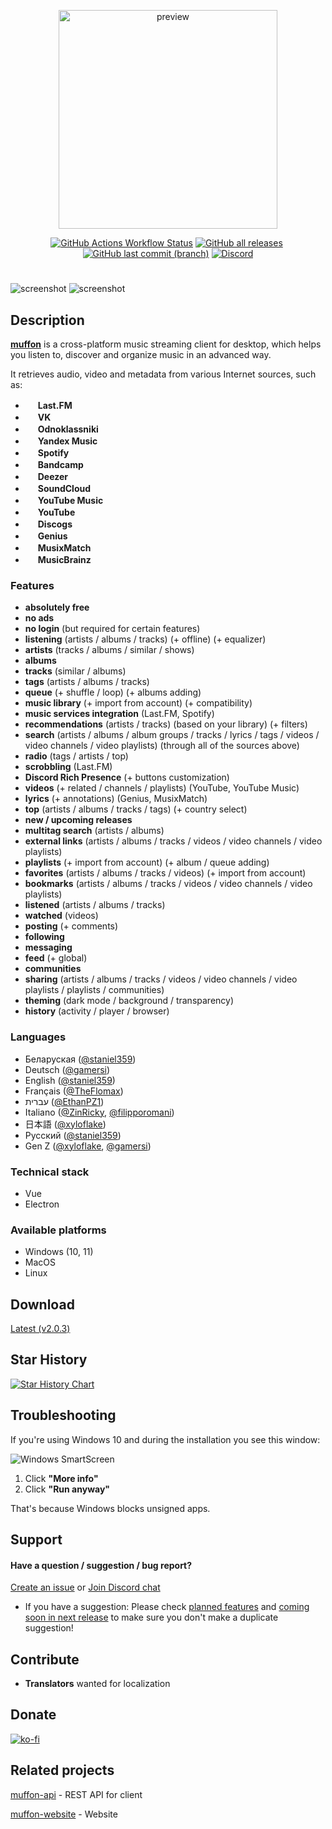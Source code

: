 <p align="center">
  <img src="https://i.ibb.co/3pnjZMf/preview.png" alt="preview" width="350">
</p>

<p align="center"><a href="https://github.com/staniel359/muffon/actions/workflows/main.yml"><img alt="GitHub Actions Workflow Status" src="https://img.shields.io/github/actions/workflow/status/staniel359/muffon/main.yml?&labelColor=334"></a>&nbsp;<a href="https://github.com/staniel359/muffon/releases"><img alt="GitHub all releases" src="https://img.shields.io/github/downloads/staniel359/muffon/total?style=flat&logo=github&labelColor=334&color=a767eb"></a>&nbsp;<a href="https://github.com/staniel359/muffon/commits/main/"><img alt="GitHub last commit (branch)" src="https://img.shields.io/github/last-commit/staniel359/muffon/main?&labelColor=334&color=a767eb"></a>&nbsp;<a href="https://discord.gg/QAmJq5EpEb"><img alt="Discord" src="https://img.shields.io/discord/1023883455504850974?style=flat&logo=discord&label=%20&labelColor=334&color=445"></a></p>

#

<img src="https://i.ibb.co/0tHYZS7/preview-light.png" alt="screenshot">

<img src="https://i.ibb.co/jg3vZv8/preview-dark.png" alt="screenshot">

## Description

[**muffon**](https://www.howtopronounce.com/muffon) is a cross-platform music streaming client for desktop, which helps you listen to, discover and organize music in an advanced way.

It retrieves audio, video and metadata from various Internet sources, such as:

- <img src="https://www.last.fm/static/images/favicon.702b239b6194.ico" height="16"> **Last.FM**
- <img src="https://vk.com/images/icons/favicons/fav_logo.ico" height="16"> **VK**
- <img src="https://ok.ru/favicon.ico" height="16"> **Odnoklassniki**
- <img src="https://music.yandex.ru/favicon16.png" height="16"> **Yandex Music**
- <img src="https://open.spotifycdn.com/cdn/images/favicon16.c498a969.png" height="16"> **Spotify**
- <img src="https://s4.bcbits.com/img/favicon/favicon-16x16.png" height="16"> **Bandcamp**
- <img src="https://e-cdn-files.dzcdn.net/cache/images/common/favicon/favicon-16x16.1e6ae1b5b7794f3e00c0.png" height="16"> **Deezer**
- <img src="https://a-v2.sndcdn.com/assets/images/sc-icons/favicon-2cadd14bdb.ico" height="16"> **SoundCloud**
- <img src="https://music.youtube.com/favicon.ico" height="16"> **YouTube Music**
- <img src="https://www.youtube.com/s/desktop/271dfaff/img/favicon.ico" height="16"> **YouTube**
- <img src="https://st.discogs.com/94414fa553c3f284a04c3da67024dd6574b8ab6f/images/favicon.ico" height="16"> **Discogs**
- <img src="https://assets.genius.com/images/apple-touch-icon.png" height="16"> **Genius**
- <img src="https://s.mxmcdn.net/site/images/favicon-32.png" height="16"> **MusixMatch**
- <img src="https://musicbrainz.org/static/images/favicons/favicon-16x16.png" height="16"> **MusicBrainz**

### Features

- **absolutely free**
- **no ads**
- **no login** (but required for certain features)
- **listening** (artists / albums / tracks) (+ offline) (+ equalizer)
- **artists** (tracks / albums / similar / shows)
- **albums**
- **tracks** (similar / albums)
- **tags** (artists / albums / tracks)
- **queue** (+ shuffle / loop) (+ albums adding)
- **music library** (+ import from account) (+ compatibility)
- **music services integration** (Last.FM, Spotify)
- **recommendations** (artists / tracks) (based on your library) (+ filters)
- **search** (artists / albums / album groups / tracks / lyrics / tags / videos / video channels / video playlists) (through all of the sources above)
- **radio** (tags / artists / top)
- **scrobbling** (Last.FM)
- **Discord Rich Presence** (+ buttons customization)
- **videos** (+ related / channels / playlists) (YouTube, YouTube Music)
- **lyrics** (+ annotations) (Genius, MusixMatch)
- **top** (artists / albums / tracks / tags) (+ country select)
- **new / upcoming releases**
- **multitag search** (artists / albums)
- **external links** (artists / albums / tracks / videos / video channels / video playlists)
- **playlists** (+ import from account) (+ album / queue adding)
- **favorites** (artists / albums / tracks / videos) (+ import from account)
- **bookmarks** (artists / albums / tracks / videos / video channels / video playlists)
- **listened** (artists / albums / tracks)
- **watched** (videos)
- **posting** (+ comments)
- **following**
- **messaging**
- **feed** (+ global)
- **communities**
- **sharing** (artists / albums / tracks / videos / video channels / video playlists / playlists / communities)
- **theming** (dark mode / background / transparency)
- **history** (activity / player / browser)

### Languages

- Беларуская ([@staniel359](https://github.com/staniel359))
- Deutsch ([@gamersi](https://github.com/gamersi))
- English ([@staniel359](https://github.com/staniel359))
- Français ([@TheFlomax](https://github.com/TheFlomax))
- עברית ([@EthanPZ1](https://github.com/EthanPZ1))
- Italiano ([@ZinRicky](https://github.com/ZinRicky), [@filipporomani](https://github.com/filipporomani))
- 日本語 ([@xyloflake](https://github.com/xyloflake))
- Русский ([@staniel359](https://github.com/staniel359))
- Gen Z ([@xyloflake](https://github.com/xyloflake), [@gamersi](https://github.com/gamersi))

### Technical stack

- Vue
- Electron

### Available platforms

- Windows (10, 11)
- MacOS
- Linux

## Download

[Latest (v2.0.3)](https://github.com/staniel359/muffon/releases/latest)

## Star History

<a href="https://star-history.com/#staniel359/muffon&Date">
  <picture>
    <source media="(prefers-color-scheme: dark)" srcset="https://api.star-history.com/svg?repos=staniel359/muffon&type=Date&theme=dark" />
    <source media="(prefers-color-scheme: light)" srcset="https://api.star-history.com/svg?repos=staniel359/muffon&type=Date" />
    <img alt="Star History Chart" src="https://api.star-history.com/svg?repos=staniel359/muffon&type=Date" />
  </picture>
</a>

## Troubleshooting

If you're using Windows 10 and during the installation you see this window:

![Windows SmartScreen](https://i.ibb.co/ZL9Q5p9/img-59127adff18fb.png)

1. Click **"More info"**
2. Click **"Run anyway"**

That's because Windows blocks unsigned apps.

## Support

#### Have a question / suggestion / bug report?
[Create an issue](https://github.com/staniel359/muffon/issues/new) or [Join Discord chat](https://discord.gg/kpWsA5NBmJ)

- If you have a suggestion: Please check [planned features](https://emphasized-friend-e32.notion.site/Planned-35e985a3524e48f6a69732cce0d0b5e6) and [coming soon in next release](https://emphasized-friend-e32.notion.site/New-version-0aebcf9fcbd8474aa514feffa8b42703) to make sure you don't make a duplicate suggestion!
  
## Contribute

- **Translators** wanted for localization

## Donate

[![ko-fi](https://ko-fi.com/img/githubbutton_sm.svg)](https://ko-fi.com/staniel359)

## Related projects

[muffon-api](https://github.com/staniel359/muffon-api) - REST API for client

[muffon-website](https://github.com/staniel359/muffon-website) - Website
